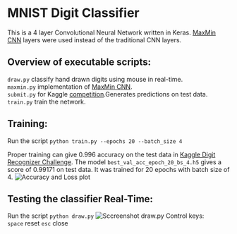 # MNIST Digit Classifier

This is a 4 layer Convolutional Neural Network written in Keras. [MaxMin CNN](https://github.com/karandesai-96/maxmin-cnn) layers were used instead of the traditional CNN layers. 

## Overview of executable scripts:
`draw.py`   classify hand drawn digits using mouse in real-time.  
`maxmin.py` implementation of [MaxMin CNN](https://github.com/karandesai-96/maxmin-cnn).  
`submit.py` for Kaggle [competition](https://www.kaggle.com/c/digit-recognizer).Generates predictions on test data.  
`train.py`  train the network.  


## Training:

Run the script `python train.py --epochs 20 --batch_size 4`

Proper training can give 0.996 accuracy on the test data in [Kaggle Digit Recognizer Challenge](https://www.kaggle.com/c/digit-recognizer).
The model `best_val_acc_epoch_20_bs_4.h5` gives a score of 0.99171 on test data. It was trained for 20 epochs with batch size of 4. 
       ![Accuracy and Loss plot](https://github.com/sarathknv/mnist/blob/master/pics/epochs_20_bs_4.png)
       
       
       
## Testing the classifier Real-Time:
 Run the script `python draw.py`
 ![Sccreenshot draw.py](https://github.com/sarathknv/mnist/blob/master/pics/one.png)
 Control keys:  
 `space` reset
 `esc`   close
